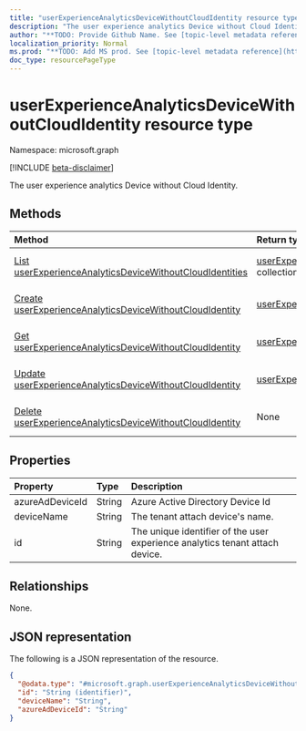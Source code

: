 ```yaml
---
title: "userExperienceAnalyticsDeviceWithoutCloudIdentity resource type"
description: "The user experience analytics Device without Cloud Identity."
author: "**TODO: Provide Github Name. See [topic-level metadata reference](https://msgo.azurewebsites.net/add/document/guidelines/metadata.html#topic-level-metadata)**"
localization_priority: Normal
ms.prod: "**TODO: Add MS prod. See [topic-level metadata reference](https://msgo.azurewebsites.net/add/document/guidelines/metadata.html#topic-level-metadata)**"
doc_type: resourcePageType
---
```


# userExperienceAnalyticsDeviceWithoutCloudIdentity resource type

Namespace: microsoft.graph

[!INCLUDE [beta-disclaimer](../../includes/beta-disclaimer.md)]

The user experience analytics Device without Cloud Identity.

## Methods
|Method|Return type|Description|
|:---|:---|:---|
|[List userExperienceAnalyticsDeviceWithoutCloudIdentities](../api/userexperienceanalyticsdevicewithoutcloudidentity-list.md)|[userExperienceAnalyticsDeviceWithoutCloudIdentity](../resources/userexperienceanalyticsdevicewithoutcloudidentity.md) collection|Get a list of the [userExperienceAnalyticsDeviceWithoutCloudIdentity](../resources/userexperienceanalyticsdevicewithoutcloudidentity.md) objects and their properties.|
|[Create userExperienceAnalyticsDeviceWithoutCloudIdentity](../api/userexperienceanalyticsdevicewithoutcloudidentity-create.md)|[userExperienceAnalyticsDeviceWithoutCloudIdentity](../resources/userexperienceanalyticsdevicewithoutcloudidentity.md)|Create a new [userExperienceAnalyticsDeviceWithoutCloudIdentity](../resources/userexperienceanalyticsdevicewithoutcloudidentity.md) object.|
|[Get userExperienceAnalyticsDeviceWithoutCloudIdentity](../api/userexperienceanalyticsdevicewithoutcloudidentity-get.md)|[userExperienceAnalyticsDeviceWithoutCloudIdentity](../resources/userexperienceanalyticsdevicewithoutcloudidentity.md)|Read the properties and relationships of a [userExperienceAnalyticsDeviceWithoutCloudIdentity](../resources/userexperienceanalyticsdevicewithoutcloudidentity.md) object.|
|[Update userExperienceAnalyticsDeviceWithoutCloudIdentity](../api/userexperienceanalyticsdevicewithoutcloudidentity-update.md)|[userExperienceAnalyticsDeviceWithoutCloudIdentity](../resources/userexperienceanalyticsdevicewithoutcloudidentity.md)|Update the properties of a [userExperienceAnalyticsDeviceWithoutCloudIdentity](../resources/userexperienceanalyticsdevicewithoutcloudidentity.md) object.|
|[Delete userExperienceAnalyticsDeviceWithoutCloudIdentity](../api/userexperienceanalyticsdevicewithoutcloudidentity-delete.md)|None|Deletes a [userExperienceAnalyticsDeviceWithoutCloudIdentity](../resources/userexperienceanalyticsdevicewithoutcloudidentity.md) object.|

## Properties
|Property|Type|Description|
|:---|:---|:---|
|azureAdDeviceId|String|Azure Active Directory Device Id|
|deviceName|String|The tenant attach device's name.|
|id|String|The unique identifier of the user experience analytics tenant attach device.|

## Relationships
None.

## JSON representation
The following is a JSON representation of the resource.
<!-- {
  "blockType": "resource",
  "keyProperty": "id",
  "@odata.type": "microsoft.graph.userExperienceAnalyticsDeviceWithoutCloudIdentity",
  "openType": false
}
-->
``` json
{
  "@odata.type": "#microsoft.graph.userExperienceAnalyticsDeviceWithoutCloudIdentity",
  "id": "String (identifier)",
  "deviceName": "String",
  "azureAdDeviceId": "String"
}
```

